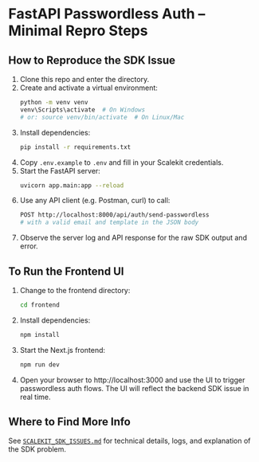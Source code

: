 # FastAPI Passwordless Auth – Minimal Repro Steps

## How to Reproduce the SDK Issue

1. Clone this repo and enter the directory.
2. Create and activate a virtual environment:
   ```bash
   python -m venv venv
   venv\Scripts\activate  # On Windows
   # or: source venv/bin/activate  # On Linux/Mac
   ```
3. Install dependencies:
   ```bash
   pip install -r requirements.txt
   ```
4. Copy `.env.example` to `.env` and fill in your Scalekit credentials.
5. Start the FastAPI server:
   ```bash
   uvicorn app.main:app --reload
   ```
6. Use any API client (e.g. Postman, curl) to call:
   ```bash
   POST http://localhost:8000/api/auth/send-passwordless
   # with a valid email and template in the JSON body
   ```
7. Observe the server log and API response for the raw SDK output and error.

## To Run the Frontend UI

1. Change to the frontend directory:
   ```bash
   cd frontend
   ```
2. Install dependencies:
   ```bash
   npm install
   ```
3. Start the Next.js frontend:
   ```bash
   npm run dev
   ```
4. Open your browser to http://localhost:3000 and use the UI to trigger passwordless auth flows. The UI will reflect the backend SDK issue in real time.

## Where to Find More Info

See [`SCALEKIT_SDK_ISSUES.md`](./SCALEKIT_SDK_ISSUES.md) for technical details, logs, and explanation of the SDK problem.
